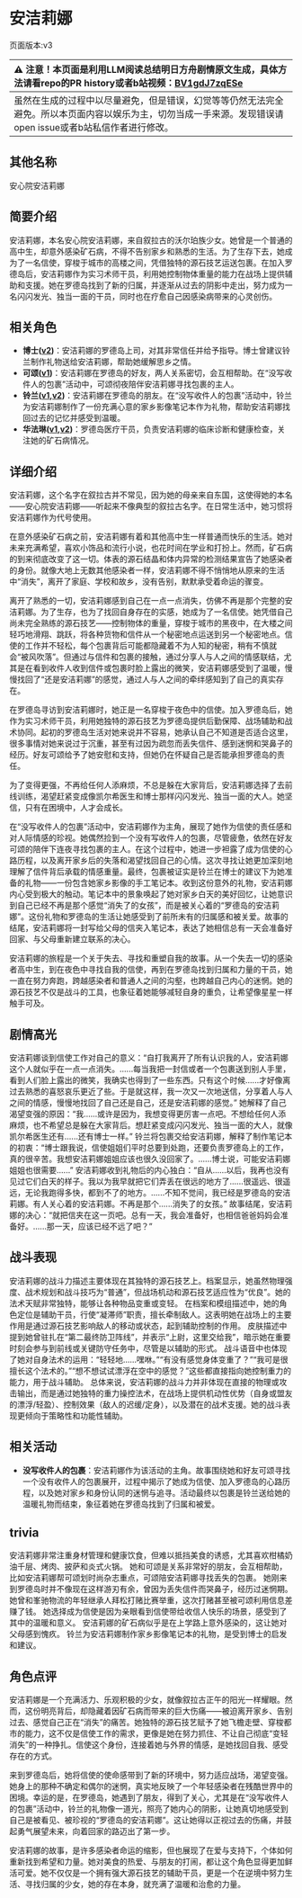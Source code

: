 # 安洁莉娜
页面版本:v3
 

| :warning: 注意！本页面是利用LLM阅读总结明日方舟剧情原文生成，具体方法请看repo的PR history或者b站视频：[BV1gdJ7zqESe](https://www.bilibili.com/video/BV1gdJ7zqESe/)         |
|:----------------------------|
| 虽然在生成的过程中以尽量避免，但是错误，幻觉等等仍然无法完全避免。所以本页面内容以娱乐为主，切勿当成一手来源。发现错误请open issue或者b站私信作者进行修改。|



## 其他名称
安心院安洁莉娜
## 简要介绍
安洁莉娜，本名安心院安洁莉娜，来自叙拉古的沃尔珀族少女。她曾是一个普通的高中生，却意外感染矿石病，不得不告别家乡和熟悉的生活。为了生存下去，她成为了一名信使，穿梭于城市的高楼之间，凭借独特的源石技艺运送包裹。在加入罗德岛后，安洁莉娜作为实习术师干员，利用她控制物体重量的能力在战场上提供辅助和支援。她在罗德岛找到了新的归属，并逐渐从过去的阴影中走出，努力成为一名闪闪发光、独当一面的干员，同时也在疗愈自己因感染病带来的心灵创伤。
## 相关角色
-   **博士([v2](extended_char_bo_shi.md))**：安洁莉娜的罗德岛上司，对其非常信任并给予指导。博士曾建议铃兰制作礼物送给安洁莉娜，帮助她缓解思乡之情。
-   **可颂([v1](../chars/char_201_moeshd.md))**：安洁莉娜在罗德岛的好友，两人关系密切，会互相帮助。在“没写收件人的包裹”活动中，可颂彻夜陪伴安洁莉娜寻找包裹的主人。
-   **铃兰([v1](../chars/char_358_lisa.md),[v2](char_358_lisa.md))**：安洁莉娜在罗德岛的朋友。在“没写收件人的包裹”活动中，铃兰为安洁莉娜制作了一份充满心意的家乡影像笔记本作为礼物，帮助安洁莉娜找回过去的记忆并感受到温暖。
-   **华法琳([v1](../chars/char_171_bldsk.md),[v2](char_171_bldsk.md))**：罗德岛医疗干员，负责安洁莉娜的临床诊断和健康检查，关注她的矿石病情况。
## 详细介绍
安洁莉娜，这个名字在叙拉古并不常见，因为她的母亲来自东国，这使得她的本名——安心院安洁莉娜——听起来不像典型的叙拉古名字。在日常生活中，她习惯将安洁莉娜作为代号使用。

在意外感染矿石病之前，安洁莉娜有着和其他高中生一样普通而快乐的生活。她对未来充满希望，喜欢小饰品和流行小说，也花时间在学业和打扮上。然而，矿石病的到来彻底改变了这一切。体表的源石结晶和体内异常的检测结果宣告了她感染者的身份。就像大地上无数其他感染者一样，安洁莉娜不得不悄悄地从原来的生活中“消失”，离开了家庭、学校和故乡，没有告别，默默承受着命运的骤变。

离开了熟悉的一切，安洁莉娜感到自己在一点一点消失，仿佛不再是那个完整的安洁莉娜。为了生存，也为了找回自身存在的实感，她成为了一名信使。她凭借自己尚未完全熟练的源石技艺——控制物体的重量，穿梭于城市的黑夜中，在大楼之间轻巧地滑翔、跳跃，将各种货物和信件从一个秘密地点运送到另一个秘密地点。信使的工作并不轻松，每个包裹背后可能都隐藏着不为人知的秘密，稍有不慎就会“被风吹落”。但通过与信件和包裹的接触，通过分享人与人之间的情感联结，尤其是在看到收件人收到信件或包裹时脸上露出的微笑，安洁莉娜感受到了温暖，慢慢找回了“还是安洁莉娜”的感觉，通过人与人之间的牵绊感知到了自己的真实存在。

在罗德岛寻访到安洁莉娜时，她正是一名穿梭于夜色中的信使。加入罗德岛后，她作为实习术师干员，利用她独特的源石技艺为罗德岛提供后勤保障、战场辅助和战术协同。起初的罗德岛生活对她来说并不容易，她承认自己不知道是否适合这里，很多事情对她来说过于沉重，甚至有过因为疏忽而丢失信件、感到迷惘和哭鼻子的经历。好友可颂给予了她安慰和支持，但她仍在怀疑自己是否能承担罗德岛的责任。

为了变得更强，不再给任何人添麻烦，不总是躲在大家背后，安洁莉娜选择了去前线训练，渴望赶紧变成像凯尔希医生和博士那样闪闪发光、独当一面的大人。她坚信，只有在困境中，人才会成长。

在“没写收件人的包裹”活动中，安洁莉娜作为主角，展现了她作为信使的责任感和对人际情感的珍视。她偶然捡到一个没有写收件人的包裹，尽管疲惫，依然在好友可颂的陪伴下连夜寻找包裹的主人。在这个过程中，她进一步袒露了成为信使的心路历程，以及离开家乡后的失落和渴望找回自己的心情。这次寻找让她更加深刻地理解了信件背后承载的情感重量。最终，包裹被证实是铃兰在博士的建议下为她准备的礼物——一份包含她家乡影像的手工笔记本。收到这份意外的礼物，安洁莉娜内心受到极大的触动。笔记本中的景象唤起了她对家乡白天的美好回忆，让她意识到自己已经不再是那个感觉“消失了的女孩”，而是被关心着的“罗德岛的安洁莉娜”。这份礼物和罗德岛的生活让她感受到了前所未有的归属感和被关爱。故事的结尾，安洁莉娜将一封写给父母的信夹入笔记本，表达了她相信总有一天会准备好回家、与父母重新建立联系的决心。

安洁莉娜的旅程是一个关于失去、寻找和重塑自我的故事。从一个失去一切的感染者高中生，到在夜色中寻找自我的信使，再到在罗德岛找到归属和力量的干员，她一直在努力奔跑，跨越感染者和普通人之间的沟壑，也跨越自己内心的迷惘。她的源石技艺不仅是战斗的工具，也象征着她能够减轻自身的重负，让希望像星星一样触手可及。
## 剧情高光
安洁莉娜谈到信使工作对自己的意义：“自打我离开了所有认识我的人，安洁莉娜这个人就似乎在一点一点消失。......每当我把一封信或者一个包裹送到别人手里，看到人们脸上露出的微笑，我确实也得到了一些东西。只有这个时候......才好像离过去熟悉的喜怒哀乐更近了些。于是就这样，我一次又一次地送信，分享着人与人之间的情感，慢慢地找回了自己还是自己，还是安洁莉娜的感觉。”
她解释了自己渴望变强的原因：“我......或许是因为，我想变得更厉害一点吧。不想给任何人添麻烦，也不希望总是躲在大家背后。想赶紧变成闪闪发光、独当一面的大人，就像凯尔希医生还有......还有博士一样。”
铃兰将包裹交给安洁莉娜，解释了制作笔记本的初衷：“博士跟我说，信使姐姐们平时总要到处跑，还要负责罗德岛上的工作，真的很辛苦。我想安洁莉娜姐姐应该也很久没回家了。......博士说，可能安洁莉娜姐姐也很需要......”
安洁莉娜收到礼物后的内心独白：“自从......以后，我再也没有见过它们白天的样子。我以为我早就把它们弄丢在很远的地方了......很遥远、很遥远，无论我跑得多快，都到不了的地方。......不知不觉间，我已经是罗德岛的安洁莉娜。有人关心着的安洁莉娜。不再是那个......消失了的女孩。”
故事结尾，安洁莉娜的决心：“就把信夹在这一页吧。总有一天，我会准备好，也相信爸爸妈妈会准备好。......那一天，应该已经不远了吧？”
## 战斗表现
安洁莉娜的战斗力描述主要体现在其独特的源石技艺上。档案显示，她虽然物理强度、战术规划和战斗技巧为“普通”，但战场机动和源石技艺适应性为“优良”。她的法术天赋非常独特，能够让各种物品变重或变轻。
在档案和模组描述中，她的角色定位是辅助干员，行使“凝滞师”职责，擅长牵制敌人。这表明她在战场上的主要作用是通过源石技艺影响敌人的移动或状态，起到辅助控制的作用。
皮肤描述中提到她曾驻扎在“第二最终防卫阵线”，并表示“上尉，这里交给我”，暗示她在重要时刻会参与到前线或关键防守任务中，尽管是以辅助的形式。
战斗语音中也体现了她对自身法术的运用：“轻轻地......嘿咻。”“有没有感觉身体变重了？”“我可是很擅长这个法术的。”“想不想试试漂浮在空中的感觉？”这些都直接指向她控制重力的能力，用于战斗辅助。
总体来说，安洁莉娜的战斗力并非体现在直接的物理或攻击输出，而是通过她独特的重力操控法术，在战场上提供机动性优势（自身或盟友的漂浮/轻盈）、控制效果（敌人的迟缓/定身），以及潜在的战术支援。她的战斗表现更倾向于策略性和功能性辅助。
## 相关活动
-   **没写收件人的包裹**：安洁莉娜作为该活动的主角。故事围绕她和好友可颂寻找一个没有收件人的包裹展开，过程中揭示了她成为信使、加入罗德岛的心路历程，以及她对家乡和身份认同的迷惘与追寻。活动最终以包裹是铃兰送给她的温暖礼物而结束，象征着她在罗德岛找到了归属和被爱。
## trivia
安洁莉娜非常注重身材管理和健康饮食，但难以抵挡美食的诱惑，尤其喜欢柑橘奶油千层、烤肉、披萨和炎式火锅。
她和可颂是关系非常好的朋友，会互相帮助，比如安洁莉娜帮可颂划时尚杂志重点，可颂陪安洁莉娜寻找丢失的包裹。
她刚来到罗德岛时并不像现在这样游刃有余，曾因为丢失信件而哭鼻子，经历过迷惘期。
她曾和峯驰物流的年轻继承人拜松打赌比赛举重，这次打赌甚至被可颂利用信息差赚了钱。
她选择成为信使是因为亲眼看到信使带给收信人快乐的场景，感受到了其中的温暖和意义。
安洁莉娜的矿石病似乎是在上学路上意外感染的，这让她对父母感到愧疚。
铃兰为安洁莉娜制作家乡影像笔记本的礼物，是受到博士的启发和建议。
## 角色点评
安洁莉娜是一个充满活力、乐观积极的少女，就像叙拉古正午的阳光一样耀眼。然而，这份明亮背后，却隐藏着因矿石病而带来的巨大伤痛——被迫离开家乡、告别过去、感觉自己正在“消失”的痛苦。她独特的源石技艺赋予了她飞檐走壁、穿梭都市的能力，这不仅是信使工作的需求，更像是她在努力抓住、不让自己彻底“变轻消失”的一种挣扎。信使这个身份，连接着她与外界的情感，是她找回自我、感受存在的方式。

来到罗德岛后，她将信使的使命感带到了新的环境中，努力适应战场，渴望变强。她身上的那种不确定和偶尔的迷惘，真实地反映了一个年轻感染者在残酷世界中的困境。幸运的是，在罗德岛，她遇到了朋友，得到了关心，尤其是在“没写收件人的包裹”活动中，铃兰的礼物像一道光，照亮了她内心的阴影，让她真切地感受到自己是被看见、被珍视的“罗德岛的安洁莉娜”。这让她得以正视过去的伤痛，并鼓起勇气展望未来，向着回家的路迈出了第一步。

安洁莉娜的故事，是许多感染者命运的缩影，但也展现了在爱与支持下，个体如何重新找到希望和力量。她对美食的热爱、与朋友的打闹，都让这个角色显得更加鲜活可爱。她不仅仅是一个拥有强大源石技艺的辅助干员，更是一个在逆境中努力生活、寻找归属的少女，她的存在本身，就充满了温暖和治愈的力量。